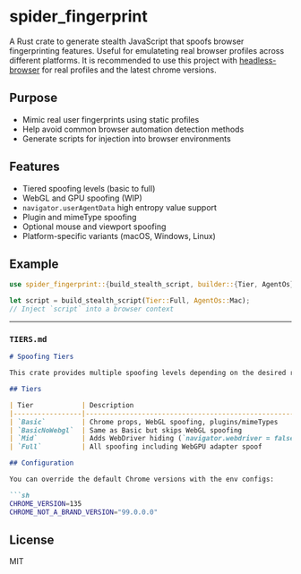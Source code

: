 # spider_fingerprint

A Rust crate to generate stealth JavaScript that spoofs browser fingerprinting features. Useful for emulateting real browser profiles across different platforms.
It is recommended to use this project with [headless-browser](https://github.com/spider-rs/headless-browser) for real profiles and the latest chrome versions.

## Purpose

- Mimic real user fingerprints using static profiles
- Help avoid common browser automation detection methods
- Generate scripts for injection into browser environments

## Features

- Tiered spoofing levels (basic to full)
- WebGL and GPU spoofing (WIP)
- `navigator.userAgentData` high entropy value support
- Plugin and mimeType spoofing
- Optional mouse and viewport spoofing
- Platform-specific variants (macOS, Windows, Linux)

## Example

```rust
use spider_fingerprint::{build_stealth_script, builder::{Tier, AgentOs}};

let script = build_stealth_script(Tier::Full, AgentOs::Mac);
// Inject `script` into a browser context
```

---

### `TIERS.md`

```markdown
# Spoofing Tiers

This crate provides multiple spoofing levels depending on the desired realism and complexity.

## Tiers

| Tier            | Description                                               |
|-----------------|-----------------------------------------------------------|
| `Basic`         | Chrome props, WebGL spoofing, plugins/mimeTypes           |
| `BasicNoWebgl`  | Same as Basic but skips WebGL spoofing                    |
| `Mid`           | Adds WebDriver hiding (`navigator.webdriver = false`)     |
| `Full`          | All spoofing including WebGPU adapter spoof               |

## Configuration

You can override the default Chrome versions with the env configs:

```sh
CHROME_VERSION=135 
CHROME_NOT_A_BRAND_VERSION="99.0.0.0" 
```

## License

MIT
